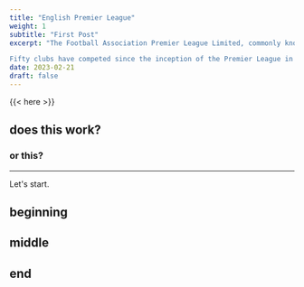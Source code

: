 ```yaml
---
title: "English Premier League"
weight: 1
subtitle: "First Post"
excerpt: "The Football Association Premier League Limited, commonly known as the Premier League, represents the top tier of the men's football league system in England. Comprising 20 clubs, the league follows a promotion and relegation system in conjunction with the English Football League (EFL). The typical season spans from August to May, during which each team plays 38 matches against all other teams, both at home and away. While most games take place on weekends, primarily Saturday and Sunday afternoons, some weekday evening fixtures are also scheduled. 

Fifty clubs have competed since the inception of the Premier League in 1992: forty-eight English and two Welsh clubs. Seven of them have won the title: Manchester United (13), Manchester City (6), Chelsea (5), Arsenal (3), Blackburn Rovers (1), Leicester City (1) and Liverpool (1)"
date: 2023-02-21
draft: false
---
```


{{< here >}}


## does this work?

### or this?

---

Let's start.

## beginning

## middle

## end
